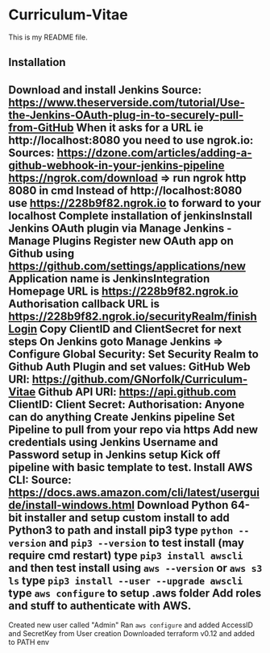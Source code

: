 # Curriculum-Vitae
This is my README file.

## Installation
Download and install Jenkins
Source: https://www.theserverside.com/tutorial/Use-the-Jenkins-OAuth-plug-in-to-securely-pull-from-GitHub
When it asks for a URL ie http://localhost:8080 you need to use ngrok.io:
Sources:
https://dzone.com/articles/adding-a-github-webhook-in-your-jenkins-pipeline
https://ngrok.com/download => run ngrok http 8080 in cmd
Instead of http://localhost:8080 use https://228b9f82.ngrok.io to forward to your localhost
Complete  installation of jenkinsInstall Jenkins OAuth plugin via Manage Jenkins - Manage Plugins
Register new OAuth app on Github using https://github.com/settings/applications/new
Application name is JenkinsIntegration
Homepage URL is https://228b9f82.ngrok.io
Authorisation callback URL is https://228b9f82.ngrok.io/securityRealm/finishLogin
Copy ClientID and ClientSecret for next steps
On Jenkins goto Manage Jenkins => Configure Global Security:
Set Security Realm to Github Auth Plugin and set values:
GitHub Web URI: https://github.com/GNorfolk/Curriculum-Vitae
Github API URI: https://api.github.com
ClientID: <ClientID>
Client Secret: <ClientSecret>
Authorisation: Anyone can do anything
Create Jenkins pipeline
Set Pipeline to pull from your repo via https
Add new credentials using Jenkins Username and Password setup in Jenkins setup
Kick off pipeline with basic template to test.
Install AWS CLI:
Source: https://docs.aws.amazon.com/cli/latest/userguide/install-windows.html
Download Python 64-bit installer and setup custom install to add Python3 to path and install pip3
type `python --version` and `pip3 --version` to test install (may require cmd restart)
type `pip3 install awscli` and then test install using `aws --version` or `aws s3 ls`
type `pip3 install --user --upgrade awscli`
type `aws configure` to setup .aws folder
Add roles and stuff to authenticate with AWS.
---
Created new user called "Admin"
Ran `aws configure` and added AccessID and SecretKey from User creation
Downloaded terraform v0.12 and added to PATH env

